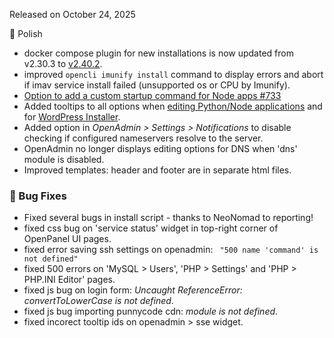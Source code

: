 Released on October 24, 2025

💅 Polish
- docker compose plugin for new installations is now updated from v2.30.3 to [v2.40.2](https://docs.docker.com/compose/releases/release-notes/#2402).
- improved `opencli imunify install` command to display errors and abort if imav service install failed (unsupported os or CPU by Imunify).
- [Option to add a custom startup command for Node apps #733](https://github.com/stefanpejcic/OpenPanel/discussions/733)
- Added tooltips to all options when [editing Python/Node applications](https://i.postimg.cc/VmkXHfjV/2025-10-24-15-04.png) and for [WordPress Installer](https://i.postimg.cc/W3BN207m/2025-10-24-15-27.png).
- Added option in *OpenAdmin > Settings > Notifications* to disable checking if configured nameservers resolve to the server.
- OpenAdmin no longer displays editing options for DNS when 'dns' module is disabled.
- Improved templates: header and footer are in separate html files.

### 🐛 Bug Fixes
- Fixed several bugs in install script - thanks to NeoNomad to reporting!
- fixed css bug on 'service status' widget in top-right corner of OpenPanel UI pages.
- fixed error saving ssh settings on openadmin: ` "500 name 'command' is not defined"`
- fixed 500 errors on 'MySQL > Users', 'PHP > Settings' and 'PHP > PHP.INI Editor' pages.
- fixed js bug on login form: *Uncaught ReferenceError: convertToLowerCase is not defined*.
- fixed js bug importing punnycode cdn: *module is not defined*.
- fixed incorect tooltip ids on openadmin > sse widget.

